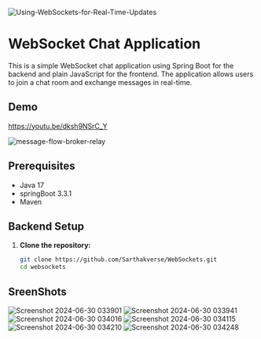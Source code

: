 
![Using-WebSockets-for-Real-Time-Updates](https://github.com/Sarthakverse/WebSockets/assets/117356021/a1b03e0d-ccb4-4295-91c7-5ccc1f477159)

# WebSocket Chat Application 
This is a simple WebSocket chat application using Spring Boot for the backend and plain JavaScript for the frontend. The application allows users to join a chat room and exchange messages in real-time.

## Demo
https://youtu.be/dksh9NSrC_Y

![message-flow-broker-relay](https://github.com/Sarthakverse/WebSockets/assets/117356021/709f95c7-0d5e-47fc-9043-3f34526339c7)



## Prerequisites

- Java 17
- springBoot 3.3.1
- Maven
## Backend Setup

1. **Clone the repository:**

   ```bash
   git clone https://github.com/Sarthakverse/WebSockets.git
   cd websockets

## SreenShots
![Screenshot 2024-06-30 033901](https://github.com/Sarthakverse/WebSockets/assets/117356021/f4411bc6-c8cb-40b7-b99b-ce89eebd9835)
![Screenshot 2024-06-30 033941](https://github.com/Sarthakverse/WebSockets/assets/117356021/74335161-b497-4676-a2b8-b0028e8c318d)
![Screenshot 2024-06-30 034016](https://github.com/Sarthakverse/WebSockets/assets/117356021/14898957-5a33-4a00-93bb-57c243dd1bb5)
![Screenshot 2024-06-30 034115](https://github.com/Sarthakverse/WebSockets/assets/117356021/84af29ba-ef39-4832-9a76-5dce09283267)
![Screenshot 2024-06-30 034210](https://github.com/Sarthakverse/WebSockets/assets/117356021/d62093db-b919-4e8b-b0a8-95c44f6e7976)
![Screenshot 2024-06-30 034248](https://github.com/Sarthakverse/WebSockets/assets/117356021/ba69d486-7e6f-48e8-bdf8-51236d5c61c3)

